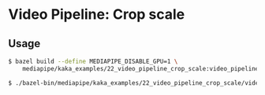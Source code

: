 # Video Pipeline: Crop scale

## Usage

```bash
$ bazel build --define MEDIAPIPE_DISABLE_GPU=1 \
    mediapipe/kaka_examples/22_video_pipeline_crop_scale:video_pipeline
```

```bash
$ ./bazel-bin/mediapipe/kaka_examples/22_video_pipeline_crop_scale/video_pipeline
```
